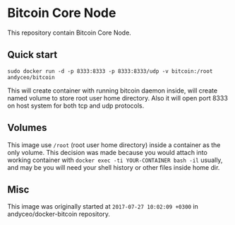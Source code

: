 # Bitcoin Core Node

This repository contain Bitcoin Core Node.


## Quick start

    sudo docker run -d -p 8333:8333 -p 8333:8333/udp -v bitcoin:/root andyceo/bitcoin

This will create container with running bitcoin daemon inside, will create named volume to store root user home directory. Also it will open port 8333 on host system for both tcp and udp protocols.


## Volumes

This image use `/root` (root user home directory) inside a container as the only volume. This decision was made because you would attach into working container with `docker exec -ti YOUR-CONTAINER bash -il` usually, and may be you will need your shell history or other files inside home dir.


## Misc

This image was originally started at `2017-07-27 10:02:09 +0300` in andyceo/docker-bitcoin repository.
